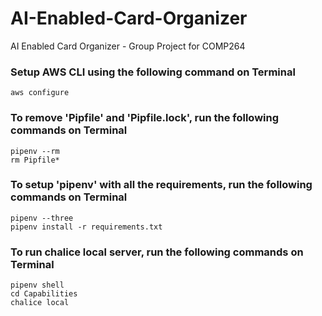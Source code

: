 # AI-Enabled-Card-Organizer
AI Enabled Card Organizer - Group Project for COMP264

### Setup AWS CLI using the following command on Terminal 
```
aws configure
```

### To remove 'Pipfile' and 'Pipfile.lock', run the following commands on Terminal 
```
pipenv --rm
rm Pipfile*
```

### To setup 'pipenv' with all the requirements, run the following commands on Terminal 
```
pipenv --three
pipenv install -r requirements.txt
```

### To run chalice local server, run the following commands on Terminal 
```
pipenv shell
cd Capabilities
chalice local
```
